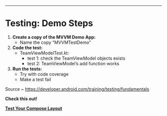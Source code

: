 --------------------------------------------------------------------
# Testing: Demo Steps
1. **Create a copy of the MVVM Demo App:**
    - Name the copy “MVVMTestDemo”
2. **Code the test:**
    - TeamViewModelTest.kt:
        - test 1: check the TeamViewModel objects exists
        - test 2: TeamViewModel’s add function works
3. **Run the tests:**
    - Try with code coverage
    - Make a test fail

Source ~ <https://developer.android.com/training/testing/fundamentals>

**Check this out!**

[**Test Your Compose Layout**](https://developer.android.com/develop/ui/compose/testing)
